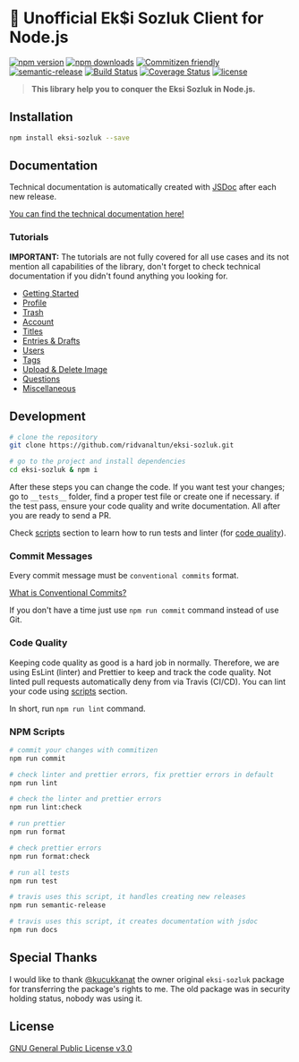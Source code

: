 # 🍋 Unofficial Ek$i Sozluk Client for Node.js

[![npm version](https://img.shields.io/npm/v/eksi-sozluk.svg)](https://npmjs.com/package/eksi-sozluk)
[![npm downloads](https://img.shields.io/npm/dt/eksi-sozluk.svg)](https://npmjs.com/package/eksi-sozluk)
[![Commitizen friendly](https://img.shields.io/badge/commitizen-friendly-brightgreen.svg)](http://commitizen.github.io/cz-cli/)
[![semantic-release](https://img.shields.io/badge/%20%20%F0%9F%93%A6%F0%9F%9A%80-semantic--release-e10079.svg)](https://github.com/semantic-release/semantic-release)
[![Build Status](https://travis-ci.com/ridvanaltun/eksi-sozluk.svg?branch=master)](https://travis-ci.com/ridvanaltun/eksi-sozluk)
[![Coverage Status](https://coveralls.io/repos/github/ridvanaltun/eksi-sozluk/badge.svg?branch=master)](https://coveralls.io/github/ridvanaltun/eksi-sozluk?branch=master)
[![license](https://img.shields.io/npm/l/eksi-sozluk.svg)](https://github.com/ridvanaltun/eksi-sozluk/blob/master/LICENSE)

> **This library help you to conquer the Eksi Sozluk in Node.js.**

## Installation

```bash
npm install eksi-sozluk --save
```

## Documentation

Technical documentation is automatically created with [JSDoc](https://github.com/jsdoc/jsdoc) after each new release.

[You can find the technical documentation here!](https://ridvanaltun.github.io/eksi-sozluk/)

### Tutorials

**IMPORTANT:** The tutorials are not fully covered for all use cases and its not mention all capabilities of the library, don't forget to check technical documentation if you didn't found anything you looking for.

- [Getting Started](https://ridvanaltun.github.io/eksi-sozluk/tutorial-01-getting-started.html)
- [Profile](https://ridvanaltun.github.io/eksi-sozluk/tutorial-02-profile.html)
- [Trash](https://ridvanaltun.github.io/eksi-sozluk/tutorial-03-trash.html)
- [Account](https://ridvanaltun.github.io/eksi-sozluk/tutorial-04-account.html)
- [Titles](https://ridvanaltun.github.io/eksi-sozluk/tutorial-05-titles.html)
- [Entries & Drafts](https://ridvanaltun.github.io/eksi-sozluk/tutorial-06-entries-and-drafts.html)
- [Users](https://ridvanaltun.github.io/eksi-sozluk/tutorial-07-users.html)
- [Tags](https://ridvanaltun.github.io/eksi-sozluk/tutorial-08-tags.html)
- [Upload & Delete Image](https://ridvanaltun.github.io/eksi-sozluk/tutorial-09-upload-and-delete-image.html)
- [Questions](https://ridvanaltun.github.io/eksi-sozluk/tutorial-10-questions.html)
- [Miscellaneous](https://ridvanaltun.github.io/eksi-sozluk/tutorial-11-miscellaneous.html)

## Development

```bash
# clone the repository
git clone https://github.com/ridvanaltun/eksi-sozluk.git

# go to the project and install dependencies
cd eksi-sozluk & npm i
```

After these steps you can change the code. If you want test your changes; go to `__tests__` folder, find a proper test file or create one if necessary. if the test pass, ensure your code quality and write documentation. All after you are ready to send a PR.

Check [scripts](#npm-scripts) section to learn how to run tests and linter (for [code quality](#code-quality)).

### Commit Messages

Every commit message must be `conventional commits` format.

[What is Conventional Commits?](https://www.conventionalcommits.org/en/v1.0.0/#summary)

If you don't have a time just use `npm run commit` command instead of use Git.

### Code Quality

Keeping code quality as good is a hard job in normally. Therefore, we are using EsLint (linter) and Prettier to keep and track the code quality. Not linted pull requests automatically deny from via Travis (CI/CD). You can lint your code using [scripts](#npm-scripts) section.

In short, run `npm run lint` command.

### NPM Scripts

```bash
# commit your changes with commitizen
npm run commit

# check linter and prettier errors, fix prettier errors in default
npm run lint

# check the linter and prettier errors
npm run lint:check

# run prettier
npm run format

# check prettier errors
npm run format:check

# run all tests
npm run test

# travis uses this script, it handles creating new releases
npm run semantic-release

# travis uses this script, it creates documentation with jsdoc
npm run docs
```

## Special Thanks

I would like to thank [@kucukkanat](https://github.com/kucukkanat) the owner original `eksi-sozluk` package for transferring the package's rights to me. The old package was in security holding status, nobody was using it.

## License

[GNU General Public License v3.0](https://github.com/ridvanaltun/eksi-sozluk/blob/master/LICENSE)

